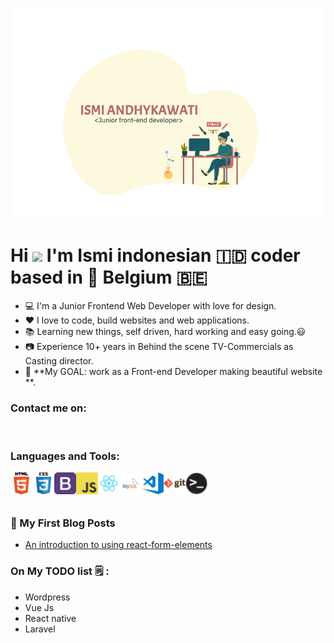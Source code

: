 

![ismi](ismi.png)

# Hi <img src="https://media.giphy.com/media/hvRJCLFzcasrR4ia7z/giphy.gif" width="25px"> I'm Ismi indonesian 🇮🇩 coder based in 📍 Belgium 🇧🇪

- :computer: I'm a Junior Frontend Web Developer with love for design.
- :heart: I love to code, build websites and web applications.
- :books: Learning new things, self driven, hard working and easy going.:smiley:
- :camera: Experience 10+ years in Behind the scene TV-Commercials as Casting director.
- :electric_plug: **My GOAL: work as a Front-end Developer making beautiful  website **.

### Contact me on:
[linkedin]: www.linkedin.com/in/ismiandhykawati/


 <p>&nbsp;</p>
 
### Languages and Tools:
<img align="left" alt="HTML5" width="35px" src="https://raw.githubusercontent.com/github/explore/80688e429a7d4ef2fca1e82350fe8e3517d3494d/topics/html/html.png" />
<img align="left" alt="CSS3" width="35px" src="https://raw.githubusercontent.com/github/explore/80688e429a7d4ef2fca1e82350fe8e3517d3494d/topics/css/css.png" /> 
<img align="left" alt="Bootstrap" width="35px" src="https://raw.githubusercontent.com/github/explore/80688e429a7d4ef2fca1e82350fe8e3517d3494d/topics/bootstrap/bootstrap.png" />
<img align="left" alt="JavaScript" width="35px" src="https://raw.githubusercontent.com/github/explore/80688e429a7d4ef2fca1e82350fe8e3517d3494d/topics/javascript/javascript.png" />  
<img align="left" alt="React" width="35px" src="https://raw.githubusercontent.com/github/explore/80688e429a7d4ef2fca1e82350fe8e3517d3494d/topics/react/react.png" />
<img align="left" alt="MySQL" width="35px" src="https://raw.githubusercontent.com/github/explore/80688e429a7d4ef2fca1e82350fe8e3517d3494d/topics/mysql/mysql.png" />
<img align="left" alt="Visual Studio Code" width="35px" src="https://raw.githubusercontent.com/github/explore/80688e429a7d4ef2fca1e82350fe8e3517d3494d/topics/visual-studio-code/visual-studio-code.png" />
<img align="left" alt="Git" width="35px" src="https://raw.githubusercontent.com/github/explore/80688e429a7d4ef2fca1e82350fe8e3517d3494d/topics/git/git.png" />
<img align="left" alt="Terminal" width="35px" src="https://raw.githubusercontent.com/github/explore/80688e429a7d4ef2fca1e82350fe8e3517d3494d/topics/terminal/terminal.png" />
 
 
 <p>&nbsp;</p>

<p>&nbsp;</p>

### 📕 My First Blog Posts
- [An introduction to using react-form-elements](https://dev.to/ismiandhyka18/an-introduction-of-using-react-form-elements-51ng)


### On My TODO list 🗒 :
- Wordpress
- Vue Js
- React native
- Laravel


